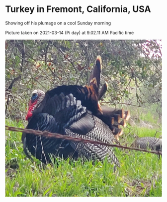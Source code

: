 # Turkey in Fremont, California, USA

Showing off his plumage on a cool Sunday morning

Picture taken on 2021-03-14 (Pi day) at 9.02.11 AM Pacific time

![Turkey](turkey_in_fremont.jpg)
